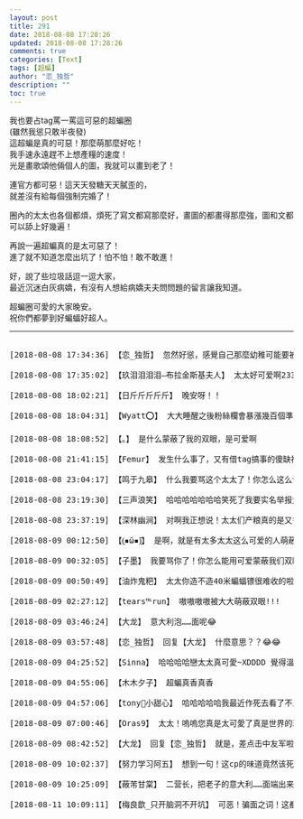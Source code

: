 ```yaml
---
layout: post
title: 291
date: 2018-08-08 17:28:26
updated: 2018-08-08 17:28:26
comments: true
categories: [Text]
tags: [超蝙]
author: "恋_独哲"
description: ""
toc: true
---
```


<p dir="ltr"  >我也要占tag罵一罵這可惡的超蝙圈<br />(雖然我慫只敢半夜發)<br />這超蝙是真的可惡！那麼萌那麼好吃！<br />我手速永遠趕不上想產糧的速度！<br />光是畫歌頌他倆個人的圖，我就可以畫到老了！</p> 
<p dir="ltr"  >連官方都可惡！這天天發糖天天膩歪的，<br />就差沒有給每個強制完婚了！</p> 
<p dir="ltr"  >圈內的太太也各個都煩，煩死了寫文都寫那麼好，畫圖的都畫得那麼強，圖和文都可以舔上好幾遍！</p> 
<p dir="ltr"  >再說一遍超蝙真的是太可惡了！<br />進了就不知道怎麼出坑了！怕不怕！敢不敢進！</p> 
<p dir="ltr"  >好，說了些垃圾話逗一逗大家，<br />最近沉迷白灰病嬌，有沒有人想給病嬌夫夫問問題的留言讓我知道。</p> 
<p dir="ltr"  >超蝙圈可愛的大家晚安。<br />祝你們都夢到好蝙蝠好超人。</p>

---

<pre>

[2018-08-08 17:34:36] 【恋_独哲】 忽然好慫，感覺自己那麼幼稚可能要被大家罵翻，逃去睡覺。

[2018-08-08 17:35:02] 【玖泪泪泪泪—布拉金斯基夫人】 太太好可爱啊233(*/ω＼*)

[2018-08-08 18:02:21] 【日斤斤斤斤斤】 晚安呀！！

[2018-08-08 18:04:31] 【Wyatt⭕】 大大睡醒之後粉絲欄會暴漲幾百個準備暗算你的（ｘ）

[2018-08-08 18:08:52] 【。】 是什么蒙蔽了我的双眼，是可爱啊

[2018-08-08 21:41:15] 【Femur】 发生什么事了，又有借tag搞事的傻缺神经病吗……快让我抱抱亲亲这个好恋太太！爱您！😚

[2018-08-08 23:04:17] 【鸣于九皋】 什么我要骂这个太太了！你怎么这么该死的可爱啊！

[2018-08-08 23:19:30] 【三声浪笑】 哈哈哈哈哈哈哈笑死了我要实名举报太太污染tag！怎么可以用可爱蒙蔽我们的双眼呢去！

[2018-08-08 23:37:19] 【深林幽涧】 对啊我正想说！太太们产粮真的是又多又好吃！

[2018-08-09 00:12:50] 【(͔▪̆ω▪̆)͕】 是啊，就是有太多太太这么可爱的人萌蔽了我们的双眼，让人都出不去了，超蝙圈真是太可恶了，手动滑稽

[2018-08-09 00:32:05] 【子墨】 我要骂你了！你怎么能用可爱蒙蔽我们双眼呢！！！

[2018-08-09 00:50:49] 【油炸鬼粑】 太太你造不造40米蝙蝠镖很难收的啦！

[2018-08-09 02:27:12] 【tears℡run】 嗷嗷嗷嗷被大大萌蔽双眼!!!

[2018-08-09 03:46:24] 【大龙】 意大利泡……面呢😂

[2018-08-09 03:57:48] 【恋_独哲】 回复【大龙】 什麼意思？？😂😂

[2018-08-09 04:25:52] 【Sinna】 哈哈哈哈戀太太真可愛~XDDDD 覺得溫馨。

[2018-08-09 04:55:06] 【木木夕子】 超蝙真香真香

[2018-08-09 04:57:06] 【tony🐰小甜心】 哈哈哈哈哈我最近作死去看了不义联盟 虐的我一边哭一边说好吃…超蝙真香

[2018-08-09 07:00:46] 【Oras9】 太太！嗚嗚您真是太可愛了真是世界的瑰寶！

[2018-08-09 08:42:52] 【大龙】 回复【恋_独哲】 就是，差点击中友军啦😂

[2018-08-09 10:02:37] 【努力学习阿五】 想到一句！这cp的味道竟然该死的美味！∠( ᐛ 」∠)＿

[2018-08-09 10:25:09] 【蔽芾甘棠】 二营长，把老子的意大利……面端出来给这位友军尝尝

[2018-08-11 10:09:11] 【梅良歆_只开脑洞不开坑】 可恶！骗面之词！这都是骗面之词！

</pre>